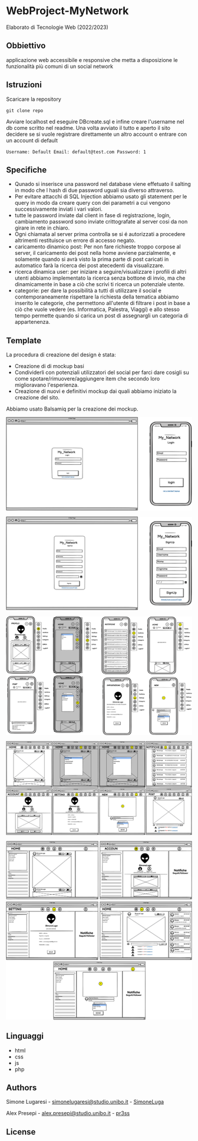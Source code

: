 # WebProject-MyNetwork
Elaborato di Tecnologie Web (2022/2023)

## Obbiettivo
applicazione web accessibile e
responsive che metta a disposizione le
funzionalità più comuni di un social network

## Istruzioni

Scaricare la repository

    git clone repo

Avviare localhost ed eseguire DBcreate.sql e infine creare l'username nel db come scritto nel readme.
Una volta avviato il tutto e aperto il sito decidere se si vuole registrare direttamente un altro account o entrare con un account di default 

    Username: Default Email: default@test.com Password: 1

## Specifiche
  - Qunado si inserisce una password nel database viene effetuato il salting in modo che l hash di due password uguali sia diverso attraverso.
  - Per evitare attacchi di SQL Injection abbiamo usato gli statement per le query in modo da creare query con dei parametri a cui vengono successivamente inviati i vari valori.
  - tutte le password inviate dal client in fase di registrazione, login, cambiamento password sono inviate crittografate al server cosi da non girare in rete in chiaro. 
  - Ogni chiamata al server prima controlla se si é autorizzati a procedere altrimenti restituisce un errore di accesso negato.
  - caricamento dinamico post: Per non fare richieste troppo corpose al server, il caricamento dei post nella home avviene parzialmente, e solamente quando si avrà visto la prima parte di post caricati in automatico farà la ricerca dei post atecedenti da visualizzare.
  - ricerca dinamica user: per iniziare a seguire/visualizzare i profili di altri utenti abbiamo implementato la ricerca senza bottone di invio, ma che dinamicamente in base a ciò che scrivi ti ricerca un potenziale utente.
  - categorie: per dare la possibilità a tutti di utilizzare il social e contemporaneamente rispettare la richiesta della tematica abbiamo inserito le categorie, che permettono all'utente di filtrare i post in base a ciò che vuole vedere (es. Informatica, Palestra, Viaggi) e allo stesso tempo permette quando si carica un post di assegnargli un categoria di appartenenza.
  
## Template
La procedura di creazione del design è stata:
  - Creazione di di mockup basi
  - Condividerli con potenziali utilizzatori del social per farci dare cosigli su come spotare/rimuovere/aggiungere item che secondo loro miglioravano l'esperienza.
  - Creazione di nuovi e definitivi mockup dai quali abbiamo iniziato la creazione del sito.
 
Abbiamo usato Balsamiq per la creazione dei mockup.

![Mockup iniziale pagina di login](mockup/LoginPage.png)

![Mockup iniziale pagina di registrazione](mockup/registerPage.png)

![Mockup iniziale home vista su iphone](mockup/homePhone.png)

![Mockup iniziale home vista su ipad](mockup/homeIpad.png)

![Mockup iniziale home vista su desktop](mockup/homeDesktop.png)

## Linguaggi
 - html
 - css
 - js
 - php
## Authors
  Simone Lugaresi - simonelugaresi@studio.unibo.it - [SimoneLuga](https://github.com/simoneLuga)
  
  Alex Presepi - alex.presepi@studio.unibo.it - [pr3ss](https://github.com/pr3ss)
## License

